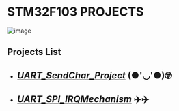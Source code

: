 # STM32F103 PROJECTS
![image](https://github.com/Mo-Alsehli/BluePill_Projects/assets/98949843/ce148e48-3df8-4a10-afae-dde1ec04d338)
## Projects List
- ## ***[UART_SendChar_Project](https://github.com/Mo-Alsehli/BluePill_Projects/tree/master/UART_SendChar_Project)*** (●'◡'●)🤓
- ## ***[UART_SPI_IRQMechanism](https://github.com/Mo-Alsehli/BluePill_Projects/tree/master/SPI_UART_IRQ_Project)*** ✈️✈️
